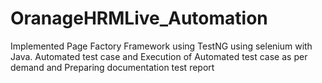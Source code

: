 # OranageHRMLive_Automation
Implemented Page Factory Framework using TestNG using selenium with Java. Automated test case and Execution of Automated test case as per demand and Preparing documentation test report
